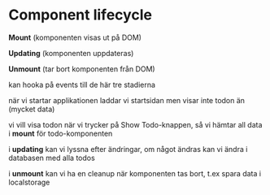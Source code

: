 # Component lifecycle

**Mount** (komponenten visas ut på DOM)

**Updating** (komponenten uppdateras)

**Unmount** (tar bort komponenten från DOM)

kan hooka på events till de här tre stadierna

när vi startar applikationen laddar vi startsidan men visar inte todon än (mycket data)

vi vill visa todon när vi trycker på Show Todo-knappen, så vi hämtar all data i **mount** för todo-komponenten

i **updating** kan vi lyssna efter ändringar, om något ändras kan vi ändra i databasen med alla todos

i **unmount** kan vi ha en cleanup när komponenten tas bort, t.ex spara data i localstorage
